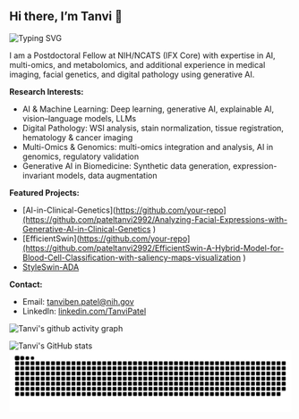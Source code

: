 ## Hi there, I’m Tanvi 👋
![Typing SVG](https://readme-typing-svg.demolab.com?lines=Welcome+to+my+GitHub+Profile&center=true&vCenter=true&width=800&height=80&size=40)

I am a Postdoctoral Fellow at NIH/NCATS (IFX Core) with expertise in AI, multi-omics, and metabolomics, and additional experience in medical imaging, facial genetics, and digital pathology using generative AI.

**Research Interests:**
  - AI & Machine Learning: Deep learning, generative AI, explainable AI, vision–language models, LLMs
  - Digital Pathology: WSI analysis, stain normalization, tissue registration, hematology & cancer imaging
  - Multi-Omics & Genomics: multi-omics integration and analysis, AI in genomics, regulatory validation
  - Generative AI in Biomedicine: Synthetic data generation, expression-invariant models, data augmentation

**Featured Projects:**
- [AI-in-Clinical-Genetics](https://github.com/your-repo](https://github.com/pateltanvi2992/Analyzing-Facial-Expressions-with-Generative-AI-in-Clinical-Genetics )
- [EfficientSwin](https://github.com/your-repo](https://github.com/pateltanvi2992/EfficientSwin-A-Hybrid-Model-for-Blood-Cell-Classification-with-saliency-maps-visualization )
- [StyleSwin-ADA](https://github.com/pateltanvi2992/Training-swin-transformer-based-GAN-for-high-resolution-blood-cell-imaging-with-limited-data)

**Contact:**
- Email: tanviben.patel@nih.gov
- LinkedIn: [linkedin.com/TanviPatel](https://www.linkedin.com/in/tanvi-patel-d-sc-31523913a/)

![Tanvi's github activity graph](https://github-readme-activity-graph.vercel.app/graph?username=pateltanvi2992&theme=github)

![Tanvi's GitHub stats](https://github-readme-stats.vercel.app/api?username=pateltanvi2992&show_icons=true&theme=radical)
![GitHub Matrix](https://github.com/Platane/snk/raw/output/github-contribution-grid-snake.svg)

